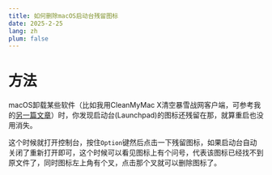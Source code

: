 ```yaml
---
title: 如何删除macOS启动台残留图标
date: 2025-2-25
lang: zh
plum: false
---
```


# 方法

macOS卸载某些软件（比如我用CleanMyMac X清空暴雪战网客户端，可参考我的[另一篇文章](./macOS-battlenet.md)）时，你发现启动台(Launchpad)的图标还残留在那，就算重启也没用消失。

这个时候就打开控制台，按住`Option`键然后点击一下残留图标，如果启动台自动关闭了重新打开即可，这个时候可以看见图标上有个问号，代表该图标已经找不到原文件了，同时图标左上角有个叉，点击那个叉就可以删除图标了。

